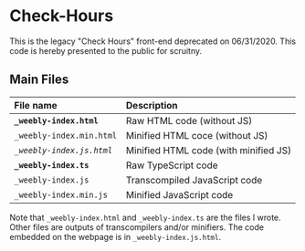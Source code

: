 # Check-Hours

This is the legacy "Check Hours" front-end deprecated on 06/31/2020. This code is hereby presented to the public for scruitny.

## Main Files

| File name | Description |
| :-------- | :---------- |
| **`_weebly-index.html`** | Raw HTML code (without JS) |
| `_weebly-index.min.html` | Minified HTML coce (without JS) |
| *`_weebly-index.js.html`* | Minified HTML code (with minified JS) |
| **`_weebly-index.ts`** | Raw TypeScript code |
| `_weebly-index.js` | Transcompiled JavaScript code |
| `_weebly-index.min.js` | Minified JavaScript code |

Note that `_weebly-index.html` and `_weebly-index.ts` are the files I wrote. Other files are outputs of transcompilers and/or minifiers. The code embedded on the webpage is in `_weebly-index.js.html`.
